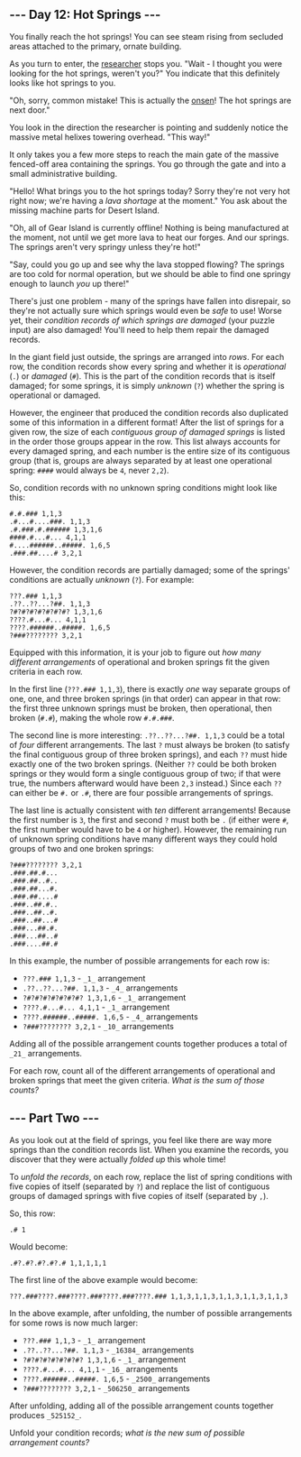## \--- Day 12: Hot Springs ---

You finally reach the hot springs! You can see steam rising from secluded areas attached to the primary, ornate building.

As you turn to enter, the [researcher](11) stops you. "Wait - I thought you were looking for the hot springs, weren't you?" You indicate that this definitely looks like hot springs to you.

"Oh, sorry, common mistake! This is actually the [onsen](https://en.wikipedia.org/wiki/Onsen)! The hot springs are next door."

You look in the direction the researcher is pointing and suddenly notice the massive metal helixes towering overhead. "This way!"

It only takes you a few more steps to reach the main gate of the massive fenced-off area containing the springs. You go through the gate and into a small administrative building.

"Hello! What brings you to the hot springs today? Sorry they're not very hot right now; we're having a _lava shortage_ at the moment." You ask about the missing machine parts for Desert Island.

"Oh, all of Gear Island is currently offline! Nothing is being manufactured at the moment, not until we get more lava to heat our forges. And our springs. The springs aren't very springy unless they're hot!"

"Say, could you go up and see why the lava stopped flowing? The springs are too cold for normal operation, but we should be able to find one springy enough to launch _you_ up there!"

There's just one problem - many of the springs have fallen into disrepair, so they're not actually sure which springs would even be _safe_ to use! Worse yet, their _condition records of which springs are damaged_ (your puzzle input) are also damaged! You'll need to help them repair the damaged records.

In the giant field just outside, the springs are arranged into _rows_. For each row, the condition records show every spring and whether it is _operational_ (`.`) or _damaged_ (`#`). This is the part of the condition records that is itself damaged; for some springs, it is simply _unknown_ (`?`) whether the spring is operational or damaged.

However, the engineer that produced the condition records also duplicated some of this information in a different format! After the list of springs for a given row, the size of each _contiguous group of damaged springs_ is listed in the order those groups appear in the row. This list always accounts for every damaged spring, and each number is the entire size of its contiguous group (that is, groups are always separated by at least one operational spring: `####` would always be `4`, never `2,2`).

So, condition records with no unknown spring conditions might look like this:

```
#.#.### 1,1,3
.#...#....###. 1,1,3
.#.###.#.###### 1,3,1,6
####.#...#... 4,1,1
#....######..#####. 1,6,5
.###.##....# 3,2,1
```

However, the condition records are partially damaged; some of the springs' conditions are actually _unknown_ (`?`). For example:

```
???.### 1,1,3
.??..??...?##. 1,1,3
?#?#?#?#?#?#?#? 1,3,1,6
????.#...#... 4,1,1
????.######..#####. 1,6,5
?###???????? 3,2,1
```

Equipped with this information, it is your job to figure out _how many different arrangements_ of operational and broken springs fit the given criteria in each row.

In the first line (`???.### 1,1,3`), there is exactly _one_ way separate groups of one, one, and three broken springs (in that order) can appear in that row: the first three unknown springs must be broken, then operational, then broken (`#.#`), making the whole row `#.#.###`.

The second line is more interesting: `.??..??...?##. 1,1,3` could be a total of _four_ different arrangements. The last `?` must always be broken (to satisfy the final contiguous group of three broken springs), and each `??` must hide exactly one of the two broken springs. (Neither `??` could be both broken springs or they would form a single contiguous group of two; if that were true, the numbers afterward would have been `2,3` instead.) Since each `??` can either be `#.` or `.#`, there are four possible arrangements of springs.

The last line is actually consistent with _ten_ different arrangements! Because the first number is `3`, the first and second `?` must both be `.` (if either were `#`, the first number would have to be `4` or higher). However, the remaining run of unknown spring conditions have many different ways they could hold groups of two and one broken springs:

```
?###???????? 3,2,1
.###.##.#...
.###.##..#..
.###.##...#.
.###.##....#
.###..##.#..
.###..##..#.
.###..##...#
.###...##.#.
.###...##..#
.###....##.#
```

In this example, the number of possible arrangements for each row is:

-   `???.### 1,1,3` - `_1_` arrangement
-   `.??..??...?##. 1,1,3` - `_4_` arrangements
-   `?#?#?#?#?#?#?#? 1,3,1,6` - `_1_` arrangement
-   `????.#...#... 4,1,1` - `_1_` arrangement
-   `????.######..#####. 1,6,5` - `_4_` arrangements
-   `?###???????? 3,2,1` - `_10_` arrangements

Adding all of the possible arrangement counts together produces a total of `_21_` arrangements.

For each row, count all of the different arrangements of operational and broken springs that meet the given criteria. _What is the sum of those counts?_

## \--- Part Two ---

As you look out at the field of springs, you feel like there are way more springs than the condition records list. When you examine the records, you discover that they were actually _folded up_ this whole time!

To _unfold the records_, on each row, replace the list of spring conditions with five copies of itself (separated by `?`) and replace the list of contiguous groups of damaged springs with five copies of itself (separated by `,`).

So, this row:

```
.# 1
```

Would become:

```
.#?.#?.#?.#?.# 1,1,1,1,1
```

The first line of the above example would become:

```
???.###????.###????.###????.###????.### 1,1,3,1,1,3,1,1,3,1,1,3,1,1,3
```

In the above example, after unfolding, the number of possible arrangements for some rows is now much larger:

-   `???.### 1,1,3` - `_1_` arrangement
-   `.??..??...?##. 1,1,3` - `_16384_` arrangements
-   `?#?#?#?#?#?#?#? 1,3,1,6` - `_1_` arrangement
-   `????.#...#... 4,1,1` - `_16_` arrangements
-   `????.######..#####. 1,6,5` - `_2500_` arrangements
-   `?###???????? 3,2,1` - `_506250_` arrangements

After unfolding, adding all of the possible arrangement counts together produces `_525152_`.

Unfold your condition records; _what is the new sum of possible arrangement counts?_